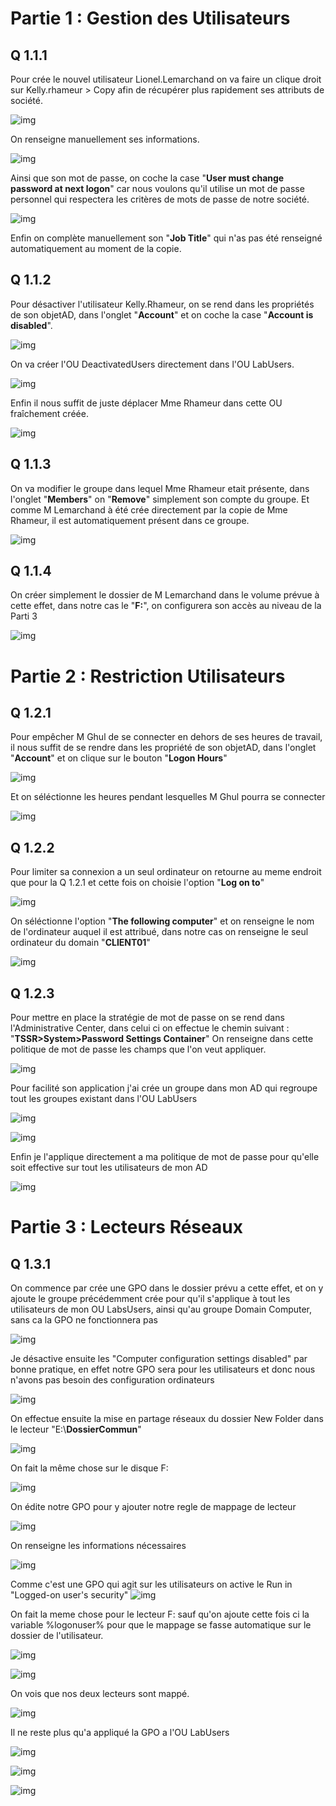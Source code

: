 # Partie 1 : Gestion des Utilisateurs

## Q 1.1.1 
Pour crée le nouvel utilisateur Lionel.Lemarchand on va faire un clique droit sur Kelly.rhameur > Copy afin de récupérer plus rapidement ses attributs de société.

![img](https://github.com/Hichiraku/Checkpoint3TSSR/blob/main/CKPNT3/CKPNT3P1/111/Capture%20d'%C3%A9cran%202023-12-22%20092557.png?raw=true)

On renseigne manuellement ses informations.

![img](https://github.com/Hichiraku/Checkpoint3TSSR/blob/main/CKPNT3/CKPNT3P1/111/Capture%20d'%C3%A9cran%202023-12-22%20092627.png?raw=true)

Ainsi que son mot de passe, on coche la case "**User must change password at next logon**" car nous voulons qu'il utilise un mot de passe personnel qui respectera les critères de mots de passe de notre société.

![img](https://github.com/Hichiraku/Checkpoint3TSSR/blob/main/CKPNT3/CKPNT3P1/111/Capture%20d'%C3%A9cran%202023-12-22%20092908.png?raw=true)

Enfin on complète manuellement son "**Job Title**" qui n'as pas été renseigné automatiquement au moment de la copie.

## Q 1.1.2
Pour désactiver l'utilisateur Kelly.Rhameur, on se rend dans les propriétés de son objetAD, dans l'onglet "**Account**" et on coche la case "**Account is disabled**".

![img](https://github.com/Hichiraku/Checkpoint3TSSR/blob/main/CKPNT3/CKPNT3P1/112/Capture%20d'%C3%A9cran%202023-12-22%20093000.png?raw=true)

On va créer l'OU DeactivatedUsers directement dans l'OU LabUsers.

![img](https://github.com/Hichiraku/Checkpoint3TSSR/blob/main/CKPNT3/CKPNT3P1/112/Capture%20d'%C3%A9cran%202023-12-22%20093054.png?raw=true)

Enfin il nous suffit de juste déplacer Mme Rhameur dans cette OU fraîchement créée.

![img](https://github.com/Hichiraku/Checkpoint3TSSR/blob/main/CKPNT3/CKPNT3P1/112/Capture%20d'%C3%A9cran%202023-12-22%20093149.png?raw=true)

## Q 1.1.3
On va modifier le groupe dans lequel Mme Rhameur etait présente, dans l'onglet "**Members**" on "**Remove**" simplement son compte du groupe. Et comme M Lemarchand à été crée directement par la copie de Mme Rhameur, il est automatiquement présent dans ce groupe.

![img](https://github.com/Hichiraku/Checkpoint3TSSR/blob/main/CKPNT3/CKPNT3P1/113/Capture%20d'%C3%A9cran%202023-12-22%20093238.png?raw=true)

## Q 1.1.4
On créer simplement le dossier de M Lemarchand dans le volume prévue à cette effet, dans notre cas le "**F:**", on configurera son accès au niveau de la Parti 3

![img](https://github.com/Hichiraku/Checkpoint3TSSR/blob/main/CKPNT3/CKPNT3P1/114/Capture%20d'%C3%A9cran%202023-12-22%20093743.png?raw=true)

# Partie 2 : Restriction Utilisateurs

## Q 1.2.1
Pour empêcher M Ghul de se connecter en dehors de ses heures de travail, il nous suffit de se rendre dans les propriété de son objetAD, dans l'onglet "**Account**" et on clique sur le bouton "**Logon Hours**"

![img](https://github.com/Hichiraku/Checkpoint3TSSR/blob/main/CKPNT3/CKPNT3P1/121/Capture%20d'%C3%A9cran%202023-12-22%20094400.png?raw=true)

Et on séléctionne les heures pendant lesquelles M Ghul pourra se connecter 

![img](https://github.com/Hichiraku/Checkpoint3TSSR/blob/main/CKPNT3/CKPNT3P1/121/Capture%20d'%C3%A9cran%202023-12-22%20094515.png?raw=true)

## Q 1.2.2

Pour limiter sa connexion a un seul ordinateur on retourne au meme endroit que pour la Q 1.2.1 et cette fois on choisie l'option "**Log on to**"

![img](https://github.com/Hichiraku/Checkpoint3TSSR/blob/main/CKPNT3/CKPNT3P1/121/Capture%20d'%C3%A9cran%202023-12-22%20094400.png?raw=true)

On séléctionne l'option "**The following computer**" et on renseigne le nom de l'ordinateur auquel il est attribué, dans notre cas on renseigne le seul ordinateur du domain "**CLIENT01**"

![img](https://github.com/Hichiraku/Checkpoint3TSSR/blob/main/CKPNT3/CKPNT3P1/122/Capture%20d'%C3%A9cran%202023-12-22%20094702.png?raw=true)

## Q 1.2.3
Pour  mettre en place la stratégie de mot de passe on se rend dans l'Administrative Center, dans celui ci on effectue le chemin suivant : "**TSSR>System>Password Settings Container**"
On renseigne dans cette politique de mot de passe les champs que l'on veut appliquer.

![img](https://github.com/Hichiraku/Checkpoint3TSSR/blob/main/CKPNT3/CKPNT3P1/123/Capture%20d'%C3%A9cran%202023-12-22%20094942.png?raw=true)

Pour facilité son application j'ai crée un groupe dans mon AD qui regroupe tout les groupes existant dans l'OU LabUsers

![img](https://github.com/Hichiraku/Checkpoint3TSSR/blob/main/CKPNT3/CKPNT3P1/123/Capture%20d'%C3%A9cran%202023-12-22%20095756.png?raw=true)

![img](https://github.com/Hichiraku/Checkpoint3TSSR/blob/main/CKPNT3/CKPNT3P1/123/Capture%20d'%C3%A9cran%202023-12-22%20095834.png?raw=true)

Enfin je l'applique directement a ma politique de mot de passe pour qu'elle soit effective sur tout les utilisateurs de mon AD

![img](https://github.com/Hichiraku/Checkpoint3TSSR/blob/main/CKPNT3/CKPNT3P1/123/Capture%20d'%C3%A9cran%202023-12-22%20095949.png?raw=true)

# Partie 3 : Lecteurs Réseaux

## Q 1.3.1
On commence par crée une GPO dans le dossier prévu a cette effet, et on y ajoute le groupe précédemment crée pour qu'il s'applique à tout les utilisateurs de mon OU LabsUsers, ainsi qu'au groupe Domain Computer, sans ca la GPO ne fonctionnera pas

![img](https://github.com/Hichiraku/Checkpoint3TSSR/blob/main/CKPNT3/CKPNT3P1/131/Capture%20d'%C3%A9cran%202023-12-22%20100209.png?raw=true)

Je désactive ensuite les "Computer configuration settings disabled" par bonne pratique, en effet notre GPO sera pour les utilisateurs et donc nous n'avons pas besoin des configuration ordinateurs

![img](https://github.com/Hichiraku/Checkpoint3TSSR/blob/main/CKPNT3/CKPNT3P1/131/Capture%20d'%C3%A9cran%202023-12-22%20100221.png?raw=true)

On effectue ensuite la mise en partage réseaux du dossier New Folder dans le lecteur "E:\\**DossierCommun**" 

![img](https://github.com/Hichiraku/Checkpoint3TSSR/blob/main/CKPNT3/CKPNT3P1/131/Capture%20d'%C3%A9cran%202023-12-22%20100608.png?raw=true)

On fait la même chose sur le disque F:

![img](https://github.com/Hichiraku/Checkpoint3TSSR/blob/main/CKPNT3/CKPNT3P1/131/Capture%20d'%C3%A9cran%202023-12-22%20100811.png?raw=true)

On édite notre GPO pour y ajouter notre regle de mappage de lecteur 

![img](https://github.com/Hichiraku/Checkpoint3TSSR/blob/main/CKPNT3/CKPNT3P1/131/Capture%20d'%C3%A9cran%202023-12-22%20101018.png?raw=true)

On renseigne les informations nécessaires

![img](https://github.com/Hichiraku/Checkpoint3TSSR/blob/main/CKPNT3/CKPNT3P1/131/Capture%20d'%C3%A9cran%202023-12-22%20101205.png?raw=true)

Comme c'est une GPO qui agit sur les utilisateurs on active le Run in "Logged-on user's security"
![img](https://github.com/Hichiraku/Checkpoint3TSSR/blob/main/CKPNT3/CKPNT3P1/131/Capture%20d'%C3%A9cran%202023-12-22%20101220.png?raw=true)

On fait la meme chose pour le lecteur F: sauf qu'on ajoute cette fois ci la variable %logonuser% pour que le mappage se fasse automatique sur le dossier de l'utilisateur.

![img](https://github.com/Hichiraku/Checkpoint3TSSR/blob/main/CKPNT3/CKPNT3P1/131/Capture%20d'%C3%A9cran%202023-12-22%20101416.png?raw=true)

![img](https://github.com/Hichiraku/Checkpoint3TSSR/blob/main/CKPNT3/CKPNT3P1/131/Capture%20d'%C3%A9cran%202023-12-22%20101220.png?raw=true)

On vois que nos deux lecteurs sont mappé.

![img](https://github.com/Hichiraku/Checkpoint3TSSR/blob/main/CKPNT3/CKPNT3P1/131/Capture%20d'%C3%A9cran%202023-12-22%20101433.png?raw=true)

Il ne reste plus qu'a appliqué la GPO a l'OU LabUsers

![img](https://github.com/Hichiraku/Checkpoint3TSSR/blob/main/CKPNT3/CKPNT3P1/131/Capture%20d'%C3%A9cran%202023-12-22%20101456.png?raw=true)

![img](https://github.com/Hichiraku/Checkpoint3TSSR/blob/main/CKPNT3/CKPNT3P1/131/Capture%20d'%C3%A9cran%202023-12-22%20101504.png?raw=true)

![img](https://github.com/Hichiraku/Checkpoint3TSSR/blob/main/CKPNT3/CKPNT3P1/131/Capture%20d'%C3%A9cran%202023-12-22%20101518.png?raw=true)


